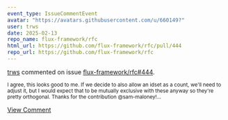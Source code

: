 ```yaml
---
event_type: IssueCommentEvent
avatar: "https://avatars.githubusercontent.com/u/660149?"
user: trws
date: 2025-02-13
repo_name: flux-framework/rfc
html_url: https://github.com/flux-framework/rfc/pull/444
repo_url: https://github.com/flux-framework/rfc
---
```


<a href='https://github.com/trws' target='_blank'>trws</a> commented on issue <a href='https://github.com/flux-framework/rfc/pull/444' target='_blank'>flux-framework/rfc#444</a>.

<small>I agree, this looks good to me.  If we decide to also allow an idset as a count, we'll need to adjust it, but I would expect that to be mutually exclusive with these anyway so they're pretty orthogonal.  Thanks for the contribution @sam-maloney!...</small>

<a href='https://github.com/flux-framework/rfc/pull/444' target='_blank'>View Comment</a>